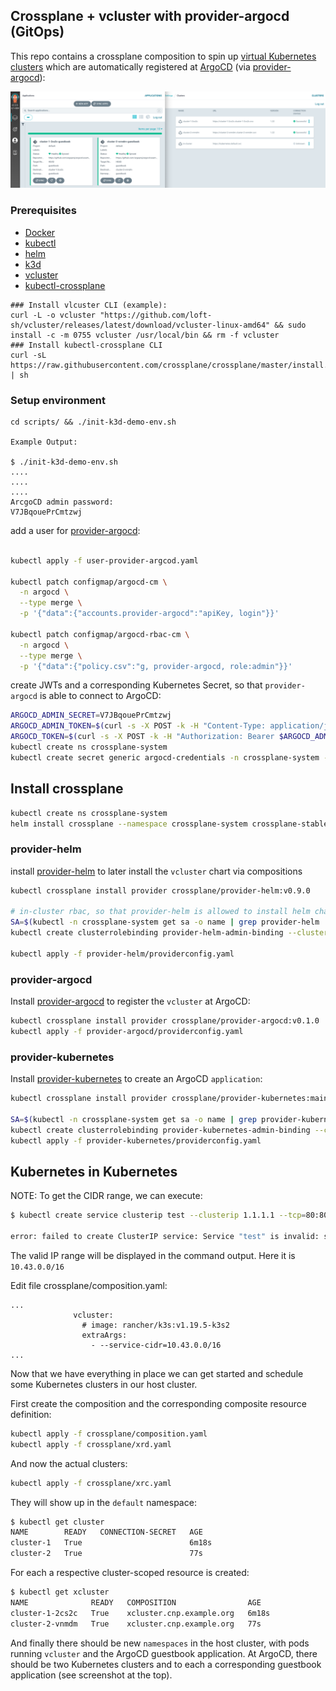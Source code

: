 ## Crossplane + vcluster with provider-argocd (GitOps)

This repo contains a crossplane composition to spin up [virtual Kubernetes clusters](https://www.vcluster.com/) which are automatically registered at [ArgoCD](https://argo-cd.readthedocs.io/en/stable/) (via [provider-argocd](https://github.com/crossplane-contrib/provider-argocd)):

![](argocd.png)

###  Prerequisites

- [Docker](https://docs.docker.com/engine/install/ubuntu/)
- [kubectl](https://kubernetes.io/docs/tasks/tools/#kubectl)
- [helm](https://helm.sh/docs/intro/install/)
- [k3d](https://k3d.io/#installation)
- [vcluster](https://www.vcluster.com/docs/getting-started/setup)
- [kubectl-crossplane](https://docs.crossplane.io/v1.10/getting-started/install-configure/)
```
### Install vlcuster CLI (example):
curl -L -o vcluster "https://github.com/loft-sh/vcluster/releases/latest/download/vcluster-linux-amd64" && sudo install -c -m 0755 vcluster /usr/local/bin && rm -f vcluster
### Install kubectl-crossplane CLI
curl -sL https://raw.githubusercontent.com/crossplane/crossplane/master/install.sh | sh
```

### Setup environment

```
cd scripts/ && ./init-k3d-demo-env.sh

Example Output:

$ ./init-k3d-demo-env.sh 
....
....
....
ArcgoCD admin password:
V7JBqouePrCmtzwj
```

add a user for [provider-argocd](https://argo-cd.readthedocs.io/en/stable/operator-manual/user-management/):
```bash

kubectl apply -f user-provider-argcod.yaml

kubectl patch configmap/argocd-cm \
  -n argocd \
  --type merge \
  -p '{"data":{"accounts.provider-argocd":"apiKey, login"}}'

kubectl patch configmap/argocd-rbac-cm \
  -n argocd \
  --type merge \
  -p '{"data":{"policy.csv":"g, provider-argocd, role:admin"}}'
```
create JWTs and a corresponding Kubernetes Secret, so that `provider-argocd` is able to connect to ArgoCD:
```bash
ARGOCD_ADMIN_SECRET=V7JBqouePrCmtzwj
ARGOCD_ADMIN_TOKEN=$(curl -s -X POST -k -H "Content-Type: application/json" --data '{"username":"admin","password":"'$ARGOCD_ADMIN_SECRET'"}' http://argocd.192.168.1.99.nip.io:8080/api/v1/session | jq -r .token)
ARGOCD_TOKEN=$(curl -s -X POST -k -H "Authorization: Bearer $ARGOCD_ADMIN_TOKEN" -H "Content-Type: application/json" http://argocd.192.168.1.99.nip.io:8080/api/v1/account/provider-argocd/token | jq -r .token)
kubectl create ns crossplane-system
kubectl create secret generic argocd-credentials -n crossplane-system --from-literal=authToken="$ARGOCD_TOKEN"
```

## Install crossplane
```bash
kubectl create ns crossplane-system
helm install crossplane --namespace crossplane-system crossplane-stable/crossplane
```

### provider-helm
install [provider-helm](https://github.com/crossplane-contrib/provider-helm) to later install the `vcluster` chart via compositions
```bash
kubectl crossplane install provider crossplane/provider-helm:v0.9.0

# in-cluster rbac, so that provider-helm is allowed to install helm charts into the host cluster
SA=$(kubectl -n crossplane-system get sa -o name | grep provider-helm | sed -e 's|serviceaccount\/|crossplane-system:|g')
kubectl create clusterrolebinding provider-helm-admin-binding --clusterrole cluster-admin --serviceaccount="${SA}"

kubectl apply -f provider-helm/providerconfig.yaml
```
### provider-argocd
Install [provider-argocd](https://github.com/crossplane-contrib/provider-argocd) to register the `vcluster` at ArgoCD:
```bash
kubectl crossplane install provider crossplane/provider-argocd:v0.1.0
kubectl apply -f provider-argocd/providerconfig.yaml
```

### provider-kubernetes
Install [provider-kubernetes](https://github.com/crossplane-contrib/provider-kubernetes) to create an ArgoCD `application`:
```bash
kubectl crossplane install provider crossplane/provider-kubernetes:main

SA=$(kubectl -n crossplane-system get sa -o name | grep provider-kubernetes | sed -e 's|serviceaccount\/|crossplane-system:|g')
kubectl create clusterrolebinding provider-kubernetes-admin-binding --clusterrole cluster-admin --serviceaccount="${SA}"
kubectl apply -f provider-kubernetes/providerconfig.yaml 
```

## Kubernetes in Kubernetes

NOTE: To get the CIDR range, we can execute:

```bash
$ kubectl create service clusterip test --clusterip 1.1.1.1 --tcp=80:80

error: failed to create ClusterIP service: Service "test" is invalid: spec.clusterIPs: Invalid value: []string{"1.1.1.1"}: failed to allocate IP 1.1.1.1: the provided IP (1.1.1.1) is not in the valid range. The range of valid IPs is 10.43.0.0/16

```

The valid IP range will be displayed in the command output. Here it is `10.43.0.0/16`

Edit file crossplane/composition.yaml:
```
...
              vcluster:
                # image: rancher/k3s:v1.19.5-k3s2 
                extraArgs:
                  - --service-cidr=10.43.0.0/16
...
```


Now that we have everything in place we can get started and schedule some Kubernetes clusters in our host cluster.

First create the composition and the corresponding composite resource definition:
```bash
kubectl apply -f crossplane/composition.yaml
kubectl apply -f crossplane/xrd.yaml
```
And now the actual clusters:
```bash
kubectl apply -f crossplane/xrc.yaml
```
They will show up in the `default` namespace:
```bash
$ kubectl get cluster
NAME        READY   CONNECTION-SECRET   AGE
cluster-1   True                        6m18s
cluster-2   True                        77s
```
For each a respective cluster-scoped resource is created:
```bash
$ kubectl get xcluster
NAME              READY   COMPOSITION                AGE
cluster-1-2cs2c   True    xcluster.cnp.example.org   6m18s
cluster-2-vnmdm   True    xcluster.cnp.example.org   77s
```
And finally there should be new `namespaces` in the host cluster, with pods running `vcluster` and the ArgoCD guestbook application.
At ArgoCD, there should be two Kubernetes clusters and to each a corresponding guestbook application (see screenshot at the top).
